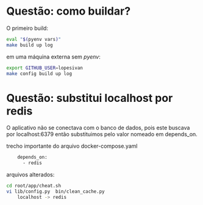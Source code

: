 # Questão: como buildar?

O primeiro build:
```bash
eval "$(pyenv vars)"
make build up log
```

em uma máquina externa sem *pyenv*:
```bash
export GITHUB_USER=lopesivan
make config build up log
```

# Questão: substitui localhost por redis

O aplicativo não se conectava com o banco de dados, pois este
buscava por localhost:6379 então substituimos pelo valor
nomeado em depends_on.

trecho importante do arquivo docker-compose.yaml
```txt
    depends_on:
      - redis
```

arquivos alterados:
```bash
cd root/app/cheat.sh
vi lib/config.py  bin/clean_cache.py
    localhost -> redis
```
